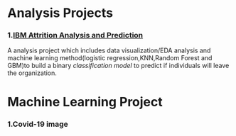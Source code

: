# Analysis Projects

### 1.[IBM Attrition Analysis and Prediction](https://github.com/JM3309/Projects/tree/master/IBM_Attrition_Analysis)

A analysis project which includes data visualization/EDA analysis and machine learning method(logistic regression,KNN,Random Forest and GBM)to build a binary *classification model* to predict if individuals will leave the organization.

# Machine Learning Project

### 1.Covid-19 image
